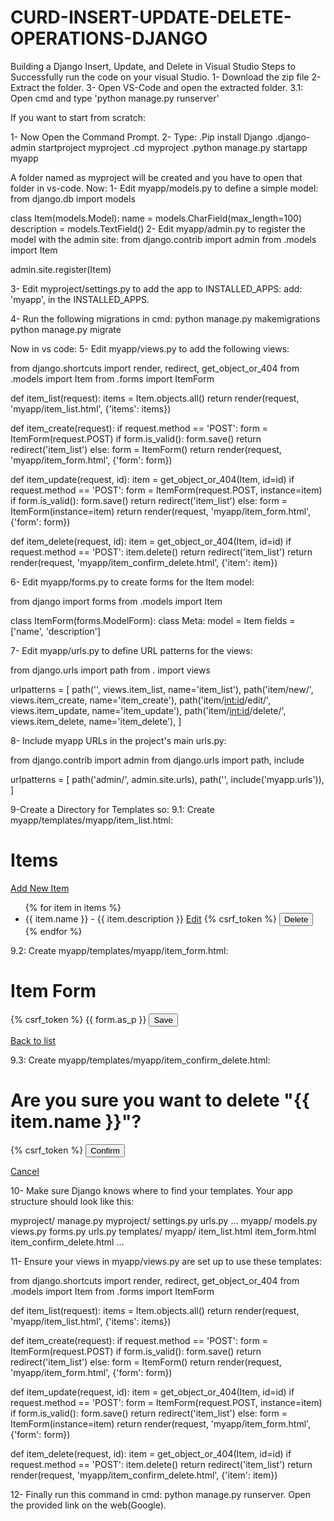 # CURD-INSERT-UPDATE-DELETE-OPERATIONS-DJANGO
Building a Django Insert, Update, and Delete in Visual Studio
Steps to Successfully run the code on your visual Studio.
1- Download the zip file
2- Extract the folder.
3- Open VS-Code and open the extracted folder.
3.1: Open cmd and type 'python manage.py runserver'

If you want to start from scratch:

1- Now Open the Command Prompt.
2- Type:
.Pip install Django
.django-admin startproject myproject
.cd myproject
.python manage.py startapp myapp

A folder named as myproject will be created and you have to open that folder in vs-code.
Now:
1- Edit myapp/models.py to define a simple model:
from django.db import models

class Item(models.Model):
    name = models.CharField(max_length=100)
    description = models.TextField()
2- Edit myapp/admin.py to register the model with the admin site:
from django.contrib import admin
from .models import Item

admin.site.register(Item)

3- Edit myproject/settings.py to add the app to INSTALLED_APPS:
add:  'myapp', in the INSTALLED_APPS.

4- Run the following migrations in cmd:
python manage.py makemigrations
python manage.py migrate

Now in vs code:
5- Edit myapp/views.py to add the following views:

from django.shortcuts import render, redirect, get_object_or_404
from .models import Item
from .forms import ItemForm

def item_list(request):
    items = Item.objects.all()
    return render(request, 'myapp/item_list.html', {'items': items})

def item_create(request):
    if request.method == 'POST':
        form = ItemForm(request.POST)
        if form.is_valid():
            form.save()
            return redirect('item_list')
    else:
        form = ItemForm()
    return render(request, 'myapp/item_form.html', {'form': form})

def item_update(request, id):
    item = get_object_or_404(Item, id=id)
    if request.method == 'POST':
        form = ItemForm(request.POST, instance=item)
        if form.is_valid():
            form.save()
            return redirect('item_list')
    else:
        form = ItemForm(instance=item)
    return render(request, 'myapp/item_form.html', {'form': form})

def item_delete(request, id):
    item = get_object_or_404(Item, id=id)
    if request.method == 'POST':
        item.delete()
        return redirect('item_list')
    return render(request, 'myapp/item_confirm_delete.html', {'item': item})

6- Edit myapp/forms.py to create forms for the Item model:

from django import forms
from .models import Item

class ItemForm(forms.ModelForm):
    class Meta:
        model = Item
        fields = ['name', 'description']

7- Edit myapp/urls.py to define URL patterns for the views:

from django.urls import path
from . import views

urlpatterns = [
    path('', views.item_list, name='item_list'),
    path('item/new/', views.item_create, name='item_create'),
    path('item/<int:id>/edit/', views.item_update, name='item_update'),
    path('item/<int:id>/delete/', views.item_delete, name='item_delete'),
]

8- Include myapp URLs in the project's main urls.py:

from django.contrib import admin
from django.urls import path, include

urlpatterns = [
    path('admin/', admin.site.urls),
    path('', include('myapp.urls')),
]

9-Create a Directory for Templates so:
 9.1: Create myapp/templates/myapp/item_list.html:
 <!DOCTYPE html>
<html>
<head>
    <title>Items</title>
</head>
<body>
    <h1>Items</h1>
    <a href="{% url 'item_create' %}">Add New Item</a>
    <ul>
        {% for item in items %}
            <li>
                {{ item.name }} - {{ item.description }}
                <a href="{% url 'item_update' item.id %}">Edit</a>
                <form action="{% url 'item_delete' item.id %}" method="post" style="display:inline;">
                    {% csrf_token %}
                    <button type="submit">Delete</button>
                </form>
            </li>
        {% endfor %}
    </ul>
</body>
</html>

 9.2: Create myapp/templates/myapp/item_form.html:
<!DOCTYPE html>
<html>
<head>
    <title>Item Form</title>
</head>
<body>
    <h1>Item Form</h1>
    <form method="post">
        {% csrf_token %}
        {{ form.as_p }}
        <button type="submit">Save</button>
    </form>
    <a href="{% url 'item_list' %}">Back to list</a>
</body>
</html>

9.3: Create myapp/templates/myapp/item_confirm_delete.html:
<!DOCTYPE html>
<html>
<head>
    <title>Delete Item</title>
</head>
<body>
    <h1>Are you sure you want to delete "{{ item.name }}"?</h1>
    <form method="post">
        {% csrf_token %}
        <button type="submit">Confirm</button>
    </form>
    <a href="{% url 'item_list' %}">Cancel</a>
</body>
</html>

10- Make sure Django knows where to find your templates. Your app structure should look like this:

myproject/
    manage.py
    myproject/
        settings.py
        urls.py
        ...
    myapp/
        models.py
        views.py
        forms.py
        urls.py
        templates/
            myapp/
                item_list.html
                item_form.html
                item_confirm_delete.html
        ...

11- Ensure your views in myapp/views.py are set up to use these templates:

from django.shortcuts import render, redirect, get_object_or_404
from .models import Item
from .forms import ItemForm

def item_list(request):
    items = Item.objects.all()
    return render(request, 'myapp/item_list.html', {'items': items})

def item_create(request):
    if request.method == 'POST':
        form = ItemForm(request.POST)
        if form.is_valid():
            form.save()
            return redirect('item_list')
    else:
        form = ItemForm()
    return render(request, 'myapp/item_form.html', {'form': form})

def item_update(request, id):
    item = get_object_or_404(Item, id=id)
    if request.method == 'POST':
        form = ItemForm(request.POST, instance=item)
        if form.is_valid():
            form.save()
            return redirect('item_list')
    else:
        form = ItemForm(instance=item)
    return render(request, 'myapp/item_form.html', {'form': form})

def item_delete(request, id):
    item = get_object_or_404(Item, id=id)
    if request.method == 'POST':
        item.delete()
        return redirect('item_list')
    return render(request, 'myapp/item_confirm_delete.html', {'item': item})

12- Finally run this command in cmd:
python manage.py runserver.
Open the provided link on the web(Google).




 


